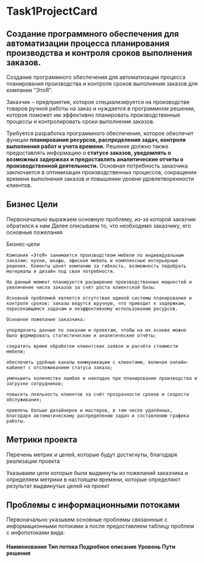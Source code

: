 # Task1ProjectCard

## Создание программного обеспечения для автоматизации процесса планирования производства и контроля сроков выполнения заказов.


Создание программного обеспечения для автоматизации процесса
планирования производства и контроля сроков выполнения заказов для
компании "ЭтоЯ".

Заказчик – предприятие, которое специализируется на
производстве товаров ручной работы на заказ и нуждается в программном
решении, которое поможет им эффективно планировать производственные 
процессы и контролировать сроки выполнения заказов. 

Требуется разработка программного обеспечения, которое обеспечит функции <b> планирования
ресурсов, распределения задач, контроля выполнения работ и учета времени.</b>
Решение должно также предоставлять информацию о <b> статусе заказов,
уведомлять о возможных задержках и предоставлять аналитические отчеты о
производственной деятельности.</b> Основная потребность заказчика
заключается в оптимизации производственных процессов, сокращении
времени выполнения заказов и повышении уровня удовлетворенности
клиентов.



## Бизнес Цели

Первоначально выражаем основную проблему, из-за которой заказчик обратился к нам
Далее описываем то, что необходимо заказчику, его основные пожелания

 Бизнес-цели

```
Компания «ЭтоЯ» занимается производством мебели по индивидуальным заказам: кухни, шкафы, офисная мебель и комплексные интерьерные решения. Клиенты ценят компанию за гибкость, возможность подобрать материалы и дизайн под свои потребности.

На данный момент планируется расширение производственных мощностей и увеличение числа заказов за счёт роста клиентской базы.

Основной проблемой является отсутствие единой системы планирования и контроля сроков: заказы ведутся вручную, что приводит к задержкам, пересекающимся задачам и неэффективному использованию ресурсов.

Основное пожелание заказчика:

упорядочить данные по заказам и проектам, чтобы на их основе можно было формировать статистические и аналитические отчёты;

сократить время обработки клиентских заявок и расчёта стоимости мебели;

обеспечить удобные каналы коммуникации с клиентами, включая онлайн-кабинет с отслеживанием статуса заказа;

уменьшить количество ошибок и накладок при планировании производства и загрузке сотрудников;

повысить лояльность клиентов за счёт прозрачности сроков и скорости обслуживания;

привлечь больше дизайнеров и мастеров, в том числе удалённых, благодаря автоматическому распределению задач и составлению графика работы.
```

## Метрики проекта

Перечень метрик и целей, которые будут достигнуты, благодаря реализации проекта

Указываем цели которые были выдвинуты из пожеланий заказчика и определяем метрики в настоящем времени, которые определяют результат выдвинутых целей на проект


## Проблемы с информационными потоками 

Первоначально указывем основные проблемы связаннные с информационными потоками а после предоставляем таблицу проблем с инфопотоками вида: 
#### Наименование Тип потока Подробное описание Уровень Пути решения

